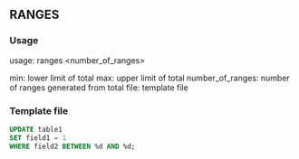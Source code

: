 ## RANGES

### Usage

usage: ranges <min> <max> <number_of_ranges> <file>

min: lower limit of total
max: upper limit of total
number_of_ranges: number of ranges generated from total
file: template file

### Template file

```sql
UPDATE table1
SET field1 = 1
WHERE field2 BETWEEN %d AND %d;
```
